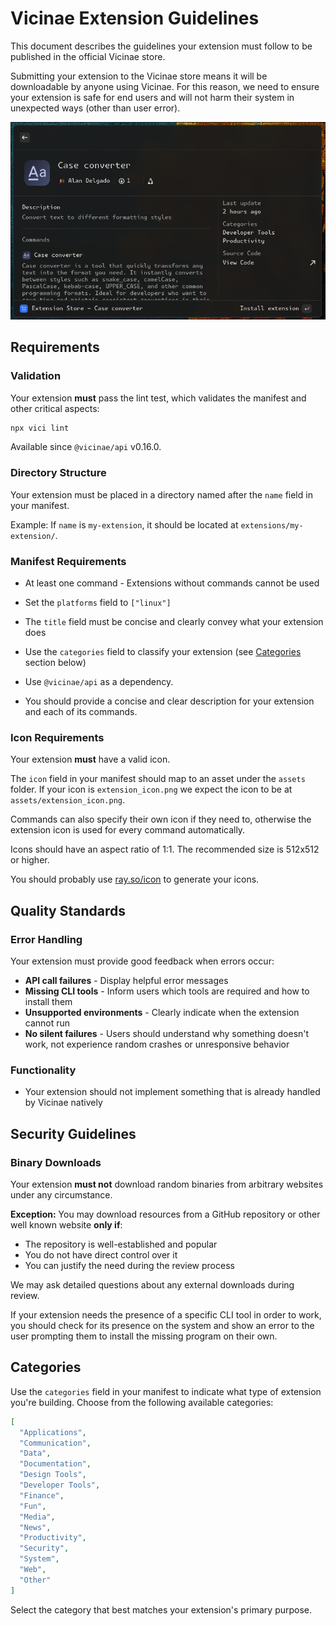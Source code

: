 # Vicinae Extension Guidelines

This document describes the guidelines your extension must follow to be published in the official Vicinae store.

Submitting your extension to the Vicinae store means it will be downloadable by anyone using Vicinae. For this reason, we need to ensure your extension is safe for end users and will not harm their system in unexpected ways (other than user error).

![](.github/assets/extension-detail-view.png)

## Requirements

### Validation

Your extension **must** pass the lint test, which validates the manifest and other critical aspects:

```bash
npx vici lint
```

Available since `@vicinae/api` v0.16.0.

### Directory Structure

Your extension must be placed in a directory named after the `name` field in your manifest.

Example: If `name` is `my-extension`, it should be located at `extensions/my-extension/`.

### Manifest Requirements

- At least one command - Extensions without commands cannot be used
- Set the `platforms` field to `["linux"]`
- The `title` field must be concise and clearly convey what your extension does
- Use the `categories` field to classify your extension (see [Categories](#categories) section below)
- Use `@vicinae/api` as a dependency.

- You should provide a concise and clear description for your extension and each of its commands.

### Icon Requirements

Your extension **must** have a valid icon.

The `icon` field in your manifest should map to an asset under the `assets` folder. If your icon is `extension_icon.png` we expect the icon to be at `assets/extension_icon.png`.

Commands can also specify their own icon if they need to, otherwise the extension icon is used for every command automatically.

Icons should have an aspect ratio of 1:1. The recommended size is 512x512 or higher.

You should probably use [ray.so/icon](https://ray.so/icon) to generate your icons.

## Quality Standards

### Error Handling

Your extension must provide good feedback when errors occur:

- **API call failures** - Display helpful error messages
- **Missing CLI tools** - Inform users which tools are required and how to install them
- **Unsupported environments** - Clearly indicate when the extension cannot run
- **No silent failures** - Users should understand why something doesn't work, not experience random crashes or unresponsive behavior

### Functionality

- Your extension should not implement something that is already handled by Vicinae natively

## Security Guidelines

### Binary Downloads

Your extension **must not** download random binaries from arbitrary websites under any circumstance.

**Exception:** You may download resources from a GitHub repository or other well known website **only if**:
- The repository is well-established and popular
- You do not have direct control over it
- You can justify the need during the review process

We may ask detailed questions about any external downloads during review.

If your extension needs the presence of a specific CLI tool in order to work, you should check for its presence on the system and show an error to the user prompting them to install the missing program on their own.

## Categories

Use the `categories` field in your manifest to indicate what type of extension you're building. Choose from the following available categories:

```json
[
  "Applications",
  "Communication",
  "Data",
  "Documentation",
  "Design Tools",
  "Developer Tools",
  "Finance",
  "Fun",
  "Media",
  "News",
  "Productivity",
  "Security",
  "System",
  "Web",
  "Other"
]
```

Select the category that best matches your extension's primary purpose.

